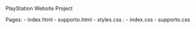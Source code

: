 PlayStation Website Project

Pages:
        - index.html
        - supporto.html
        - styles.css :
                - index.css
                - supporto.css
